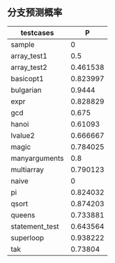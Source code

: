 ## 分支预测概率
| testcases     | P       |
|---------------|----------|
| sample        | 0        |
| array_test1   | 0.5      |
| array_test2   | 0.461538 |
| basicopt1     | 0.823997 |
| bulgarian     | 0.9444   |
| expr          | 0.828829 |
| gcd           | 0.675    |
| hanoi         | 0.61093  |
| lvalue2       | 0.666667 |
| magic         | 0.784025 |
| manyarguments | 0.8      |
| multiarray    | 0.790123 |
| naive         | 0        |
| pi            | 0.824032 |
| qsort         | 0.874203 |
| queens        | 0.733881 |
| statement_test| 0.643564 |
| superloop     | 0.938222 |
| tak           | 0.73804  |

